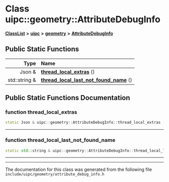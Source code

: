 

# Class uipc::geometry::AttributeDebugInfo



[**ClassList**](annotated.md) **>** [**uipc**](namespaceuipc.md) **>** [**geometry**](namespaceuipc_1_1geometry.md) **>** [**AttributeDebugInfo**](classuipc_1_1geometry_1_1_attribute_debug_info.md)












































## Public Static Functions

| Type | Name |
| ---: | :--- |
|  Json & | [**thread\_local\_extras**](#function-thread_local_extras) () <br> |
|  std::string & | [**thread\_local\_last\_not\_found\_name**](#function-thread_local_last_not_found_name) () <br> |


























## Public Static Functions Documentation




### function thread\_local\_extras 

```C++
static Json & uipc::geometry::AttributeDebugInfo::thread_local_extras () 
```




<hr>



### function thread\_local\_last\_not\_found\_name 

```C++
static std::string & uipc::geometry::AttributeDebugInfo::thread_local_last_not_found_name () 
```




<hr>

------------------------------
The documentation for this class was generated from the following file `include/uipc/geometry/attribute_debug_info.h`

